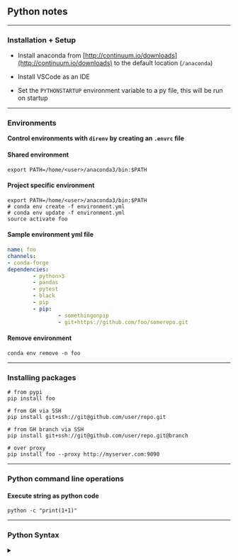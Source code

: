 ## Python notes

------------------------------

### Installation + Setup

* Install anaconda from [http://continuum.io/downloads](http://continuum.io/downloads) to the default location (`/anaconda`)

* Install VSCode as an IDE

* Set the `PYTHONSTARTUP` environment variable to a py file, this will be run on startup

------------------------------

### Environments

**Control environments with `direnv` by creating an `.envrc` file**

#### Shared environment

`export PATH=/home/<user>/anaconda3/bin:$PATH`

#### Project specific environment

```shell
export PATH=/home/<user>/anaconda3/bin:$PATH
# conda env create -f environment.yml
# conda env update -f environment.yml
source activate foo
```

#### Sample environment yml file

```yml
name: foo
channels:
- conda-forge
dependencies:
        - python>3
        - pandas        
        - pytest
        - black
        - pip
        - pip:
                - somethingonpip
                - git+https://github.com/foo/somerepo.git

```

#### Remove environment

`conda env remove -n foo`

------------------------------

### Installing packages

  ```shell
  # from pypi
  pip install foo

  # from GH via SSH
  pip install git+ssh://git@github.com/user/repo.git

  # from GH branch via SSH
  pip install git+ssh://git@github.com/user/repo.git@branch

  # over proxy
  pip install foo --proxy http://myserver.com:9090
  ```

------------------------------

### Python command line operations

#### Execute string as python code

```shell
python -c "print(1+1)"
```

------------------------------

### Python Syntax

<details>
<summary markdown='span'>
</summary>

#### list files in a directory

```python
import glob
glob.glob("a_folder/*")
```

#### return the "class" of an object

```python
type(foo_object)
```

#### list the column names of a pandas object

```python
list(pandas_object)
```

#### return valid methods of a given object

```python
dir("blah") # gives list of relevant methods (e.g., blah = str)
```

#### duplicating arrays

```python
a = [1,2,3]
b = a       # completely linked
c = a*1     # duplicate
a is b
a is not c
```

#### adding to lists

```python
x = [2, -5, 3, 1, -3]
x.append(3)
x.extend([3,4])
```

#### dictionaries

```python
x = {"name": "karl", "age": "really_old", "shoe_size": 8}
x["shoe_size"]
x.keys()
x.values()
list(x.keys())
list(x.values())
```

#### joining list elements into a string

> a bit odd to me: separator.join(list)

```python
x = ["a", "b", "c"]
",".join(x)
```

#### defining null values

```python
x = None
```

#### loop

```python

for i in range(10):
    print(i)
```

#### numpy

```python
x = numpy.array([[1,2],[3,4],[5,6],[7,8]])
numpy.shape(x) # tuple (immutable) with (n_rows, n_cols)
x[0,0]
x[:,1]
x[2,:]
```

#### matplotlib

```python
import matplotlib.pyplot as plt
plt.figure()
x = [xv+1 for xv in range(6)]
y = [xv**2 for xv in x]
plt.xlabel("X")
plt.ylabel("Y")
plt.title("first matplotlib plot")
plt.plot(x, y)
plt.show()
```

#### Various by python (v3.3) stuff while I learned the langugage that was really useful to me

* google course on python:     https://developers.google.com/edu/python/
* software carpentry bootcamp: http://software-carpentry.org/v4/python/index.html

### loops

```python
for x in range(1, 10):
  print(x, end="")
print()

for x in range(9, 4, -1):
  print(x, end="")
print()

for x in range(0, 21, 5):
  print(x, end=" ")
print()
```

#### string methods

```python
print('Length of "This is a test"', end="")
print(len('This is a test'))

print('This is a test'.lower())

print('This is a test'.upper())

print('This is a test'.swapcase())
```

#### reverse ("extended slice syntax": begin:end:step)

```python
print("This is a test"[::-1])
```

#### string manipulation & reg ex

```python
import re
### sub just the first
print(re.sub('bar', 'foo', 'foobarfoobar', count=1))

### split on whitespace
print("Blah blah blah. ".split())

### arrays (lists)
arr = [1, "test", 2, 3, 4]
for x in arr:
  print(str(x) + "X ", end="")
print()

### formated print
for x in arr:
  print("%sX " % x, end="")
print()
```

#### map

```python
x = list(map(lambda x:x+1, range(6)))
print(x)
```

#### list comprehension

```python
x = [y+1 for y in range(6)]
print(x)

y = list(map(lambda x:x+2, range(6)))
print(' '.join(map(str, y)))
```

#### ranges

```python
x = list(range(6))
y = list(range(1, 7))
z = list(range(3, 50, 5))
print(x, y, z)
```

#### loops
```python
for i in range(1,6):
  print("%d^2 = %d" % (i, i**2))

i = 1
while i <= 5:
  print("%d^2 = %d" % (i, i**2))
  i += 1
```

#### other array methods

```python
x = list(range(1,6))
y = [2, 4, 1]
print(x+y)
print(":".join(map(str, x+y)))
```

#### aliasing
```python
x = list(range(1,6))
y = [2, 4, 1]
z = x # aliased
zz = list(x) # a copy
id(x) == id(z)  # True
id(x) != id(zz) # True
for yy in y:
  if yy in x: x.remove(yy)
print(x, z, zz)

print(3 in x)
print(7 in x)
print(x[0]) # first element
print(x[-1]) # last element

z = range(5, 9)
print(z[-2:]) # a range
z = list(z)
print(z[-2:]) # now a list
zz = z.reverse() # doesn't return
print(z, zz) # zz = None
zz = reversed(z)
print(zz) # an iterator
zz = list(reversed(z))
print(zz) # a list
```

#### hashes (hash is called a 'dict')

```python
x = {"a" : 1, "b" : 2, "c" : 3}
print(x['a'])
for (value,key) in x.items()
  print(key, ' -> ', value)
print(list(x.keys()))
x.pop("a")
print(x)

x = {"a" : 1, "b" : 2, "c" : 3}
z = list(x.keys())  # need list() since I'll be modifying the keys in place
for key in z: # "for key in x:" would work if I weren't modifying the keys in place
  if x[key] == 2:
    x.pop(key)
print(x)
```

#### alternatively:
```python
x = {"a" : 1, "b" : 2, "c" : 3}
z = [key for key in x.keys() if x[key] == 2]
z = [key for key in x if x[key] == 2] # equivalently
for key in z:
  x.pop(key)
print(x)

x = {"a":1, "b":2}
x['d'] = x['d']+1 if 'd' in x else 1
```

#### slices of arrays, negative index to start from end
```python
a = list(range(2, 13, 2))
print(a[1:3])
print(a[-1])
print(a[-3:-2])
print(a[-3])
print(a[-3:-1])
```

#### conversion between classes
```python
int("5")        # to integer
float("6")      # to float
str(252.3)      # to string
```

#### a bit of text manipulation
```python
text = '''We may at once admit that any inference from the particular
to the general must be attended with some degree of uncertainty,
but this is not the same as to admit that such inference cannot
be absolutely rigorous, for the nature and degree of the uncertainty
may itself be capable of rigorous expression.'''
stopwords = 'the a by on for of are with just but and to my in I has some'.lower().split()
words = text.lower().split()
keywords = [word for word in words if word not in stopwords]
print(' '.join(keywords))
print("no. char  =", len(' '.join(keywords)))
print("no. words =", len(keywords))
```

#### playing with map
```python
n = 8
counts = map(lambda x: 0, range(n))
print(' '.join(map(str, counts)))
import random
x = map(lambda z: random.randint(1,8), range(1000))
counts = []
for i in range(1,9):
  counts.append( sum(z==i for z in y) )
print(' '.join(map(str, counts)))
```

#### looping over hashes (also sorting)
```python
words = '''We may at once admit that any inference from the particular to the general
must be attended with some degree of uncertainty, but this is not the same as to
admit that such inference cannot be absolutely rigorous, for the nature and
degree of the uncertainty may itself be capable of rigorous expression.'''.split()
import re
words = list(map(lambda word: re.sub(r'[,\.]', '', word), words))
wordcount = {}
for word in words:
  wordcount[word] = wordcount[word]+1 if word in wordcount else 1
```

#### sort by word length
```python
sorted(wordcount.keys(), key=len)
```

#### sort by count
```python
sorted(wordcount.keys(), key=lambda x: wordcount[x])
```

#### by count then word length
```python
sorted(wordcount.keys(), key=lambda x: [wordcount[x], len(x)])
```

#### by word length then count
```python
sorted(wordcount.keys(), key=lambda x: [len(x), wordcount[x]])
```

#### by count then word length, but reversed
```python
sorted(wordcount.keys(), key=lambda x: [wordcount[x], len(x)], reverse=True)
```

#### using a function
```python
def count_and_length (a):
  return [wordcount[a], len(a)]
sorted(wordcount.keys(), key=count_and_length)
```

#### regex
```python
import re
if not re.search(r'AM', 'am'):
  print('ok 1')
if re.search(r'(?i)AM', 'am'):
  print('ok 2')
if re.search(r'AM', 'am', re.IGNORECASE):
  print('ok 3')
multi = 'blah a number of special\nAll of these are'
if re.search(r'\Ablah', multi):
  print('ok 4')
if not re.search(r'\AAll', multi):
  print('ok 5')
if re.search(r'^blah', multi):
  print('ok 6')
if not re.search(r'^All', multi):
  print('ok 7')
if re.search(r'^A', multi, re.MULTILINE):
  print('ok 8')
if not re.search(r'special\Z', multi):
  print('ok 9')
if re.search(r'special$', multi, re.MULTILINE):
  print('ok 10')
if re.search(r'are\Z', multi, re.MULTILINE):
  print('ok 11')
if re.search(r'are\Z', multi):
  print('ok 12')
if not re.search(r'special$', multi):
  print('ok 13')
if re.search(r'special$', multi, re.MULTILINE):
  print('ok 14')
if re.search(r'are$', multi):
  print('ok 15')
if not re.search(r'blah.*are', multi):
  print('ok 16')
if re.search(r'blah.*are', multi, re.DOTALL):
  print('ok 17')
x = 'Today is 11/26/2013, while tomorrow is 11/27/2013.'
z = re.search(r'(\d+)/(\d+)/(\d+)', x)
if z:
  print('Month = %s, day = %s, year = %s' % (z.group(1), z.group(2), z.group(3)))
zz = re.findall(r'(\d+)/(\d+)/(\d+)', x)
if zz:
  print('Month = %s, day = %s, year = %s' % (zz[0][0], zz[0][1], zz[0][2]))
if len(zz) > 1:
  print('Month = %s, day = %s, year = %s' % (zz[1][0], zz[1][1], zz[1][2]))
```

</details>
